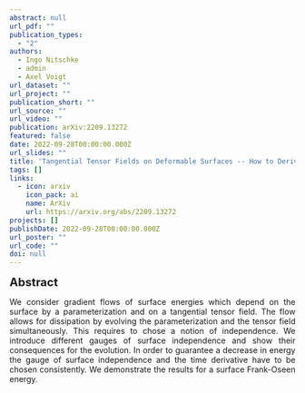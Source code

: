 ```yaml
---
abstract: null
url_pdf: ""
publication_types:
  - "2"
authors:
  - Ingo Nitschke
  - admin
  - Axel Voigt
url_dataset: ""
url_project: ""
publication_short: ""
url_source: ""
url_video: ""
publication: arXiv:2209.13272
featured: false
date: 2022-09-28T00:00:00.000Z
url_slides: ""
title: 'Tangential Tensor Fields on Deformable Surfaces -- How to Derive Consistent L^2-Gradient Flows'
tags: []
links:
  - icon: arxiv
    icon_pack: ai
    name: ArXiv
    url: https://arxiv.org/abs/2209.13272
projects: []
publishDate: 2022-09-28T00:00:00.000Z
url_poster: ""
url_code: ""
doi: null
---
```

<big><big><b>Abstract</b></big></big>
<div style="text-align: justify">We consider gradient flows of surface energies which depend on the surface by a parameterization and on a tangential tensor field. The flow allows for dissipation by evolving the parameterization and the tensor field simultaneously. This requires to chose a notion of independence. We introduce different gauges of surface independence and show their consequences for the evolution. In order to guarantee a decrease in energy the gauge of surface independence and the time derivative have to be chosen consistently. We demonstrate the results for a surface Frank-Oseen energy.</div>